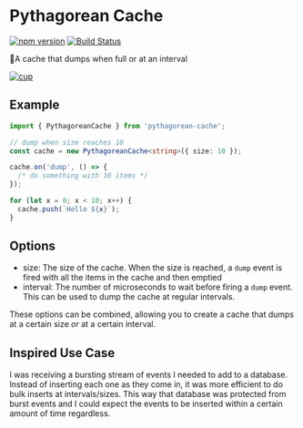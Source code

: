 # Pythagorean Cache

[![npm version](https://badge.fury.io/js/pythagorean-cache.svg)](https://badge.fury.io/js/pythagorean-cache)  [![Build Status](https://github.com/shaunburdick/pythagorean-cache/actions/workflows/test.yml/badge.svg)](https://github.com/shaunburdick/pythagorean-cache/actions/workflows/test.yml)

🍷A cache that dumps when full or at an interval

[![cup](https://upload.wikimedia.org/wikipedia/commons/a/a9/Physagorian_Pythagoras_Greedy_Tantalus_cup_05.svg)](https://en.wikipedia.org/wiki/Pythagorean_cup)

## Example

```typescript
import { PythagoreanCache } from 'pythagorean-cache';

// dump when size reaches 10
const cache = new PythagoreanCache<string>({ size: 10 });

cache.on('dump', () => {
  /* do something with 10 items */
});

for (let x = 0; x < 10; x++) {
  cache.push(`Hello ${x}`);
}
```

## Options

- size: The size of the cache. When the size is reached, a `dump` event is fired with all the items in the cache and then emptied
- interval: The number of microseconds to wait before firing a `dump` event. This can be used to dump the cache at regular intervals.

These options can be combined, allowing you to create a cache that dumps at a certain size _or_ at a certain interval.

## Inspired Use Case

I was receiving a bursting stream of events I needed to add to a database. Instead of inserting each one as they come in, it was more efficient to do bulk inserts at intervals/sizes. This way that database was protected from burst events and I could expect the events to be inserted within a certain amount of time regardless.
